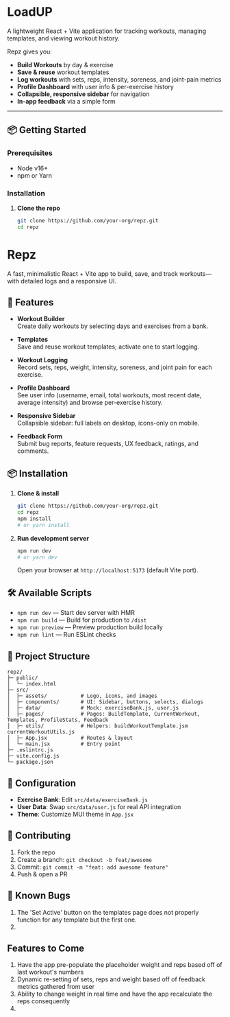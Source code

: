 # LoadUP

A lightweight React + Vite application for tracking workouts, managing templates, and viewing workout history. 

Repz gives you:

- **Build Workouts** by day & exercise  
- **Save & reuse** workout templates  
- **Log workouts** with sets, reps, intensity, soreness, and joint-pain metrics  
- **Profile Dashboard** with user info & per-exercise history  
- **Collapsible, responsive sidebar** for navigation  
- **In-app feedback** via a simple form  

---

## 📦 Getting Started

### Prerequisites

- Node v16+  
- npm or Yarn  

### Installation

1. **Clone the repo**  
   ```bash
   git clone https://github.com/your-org/repz.git
   cd repz
# Repz

A fast, minimalistic React + Vite app to build, save, and track workouts—with detailed logs and a responsive UI.

## 🚀 Features

- **Workout Builder**  
  Create daily workouts by selecting days and exercises from a bank.

- **Templates**  
  Save and reuse workout templates; activate one to start logging.

- **Workout Logging**  
  Record sets, reps, weight, intensity, soreness, and joint pain for each exercise.

- **Profile Dashboard**  
  See user info (username, email, total workouts, most recent date, average intensity) and browse per-exercise history.

- **Responsive Sidebar**  
  Collapsible sidebar: full labels on desktop, icons-only on mobile.

- **Feedback Form**  
  Submit bug reports, feature requests, UX feedback, ratings, and comments.

## 📦 Installation

1. **Clone & install**  
   ```bash
   git clone https://github.com/your-org/repz.git
   cd repz
   npm install
   # or yarn install
   ```

2. **Run development server**  
   ```bash
   npm run dev
   # or yarn dev
   ```
   Open your browser at `http://localhost:5173` (default Vite port).

## 🛠 Available Scripts

- `npm run dev` — Start dev server with HMR  
- `npm run build` — Build for production to `/dist`  
- `npm run preview` — Preview production build locally  
- `npm run lint` — Run ESLint checks

## 📂 Project Structure

```
repz/
├─ public/              
│  └─ index.html        
├─ src/
│  ├─ assets/           # Logo, icons, and images
│  ├─ components/       # UI: Sidebar, buttons, selects, dialogs
│  ├─ data/             # Mock: exerciseBank.js, user.js
│  ├─ pages/            # Pages: BuildTemplate, CurrentWorkout, Templates, ProfileStats, Feedback
│  ├─ utils/            # Helpers: buildWorkoutTemplate.jsm currentWorkoutUtils.js
│  ├─ App.jsx           # Routes & layout
│  └─ main.jsx          # Entry point
├─ .eslintrc.js         
├─ vite.config.js       
└─ package.json         
```

## 🔧 Configuration

- **Exercise Bank**: Edit `src/data/exerciseBank.js`  
- **User Data**: Swap `src/data/user.js` for real API integration  
- **Theme**: Customize MUI theme in `App.jsx`

## 🤝 Contributing

1. Fork the repo  
2. Create a branch: `git checkout -b feat/awesome`  
3. Commit: `git commit -m "feat: add awesome feature"`  
4. Push & open a PR



## 🐛 Known Bugs

1. The 'Set Active' button on the templates page does not properly function for any template but the first one.
2. 


## Features to Come

1. Have the app pre-populate the placeholder weight and reps based off of last workout's numbers
2. Dynamic re-setting of sets, reps and weight based off of feedback metrics gathered from user
3. Ability to change weight in real time and have the app recalculate the reps consequently
4. 
